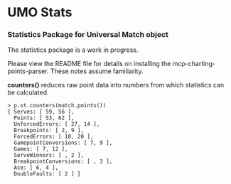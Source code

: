 # UMO Stats
### Statistics Package for Universal Match object

The statistics package is a work in progress.

Please view the README file for details on installing the mcp-charting-points-parser.  These notes assume familiarity.

**counters()** reduces raw point data into numbers from which statistics can be calculated.

```
> p.st.counters(match.points())
{ Serves: [ 59, 56 ],
  Points: [ 53, 62 ],
  UnforcedErrors: [ 27, 14 ],
  Breakpoints: [ 2, 9 ],
  ForcedErrors: [ 18, 20 ],
  GamepointConversions: [ 7, 9 ],
  Games: [ 7, 12 ],
  ServeWinners: [ , 2 ],
  BreakpointConversions: [ , 3 ],
  Ace: [ 6, 4 ],
  DoubleFaults: [ 2 ] }
```
